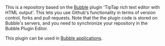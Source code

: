 This is a repository based on the [Bubble](https://bubble.io) plugin 'TipTap rich text editor with HTML output'. This lets you use Github's functionality in terms of version control, forks and pull requests. Note that the the plugin code is stored on Bubble's servers, and you need to synchronize your repository in the Bubble Plugin Editor. 

 This plugin can be used in [Bubble applications](https://bubble.io).